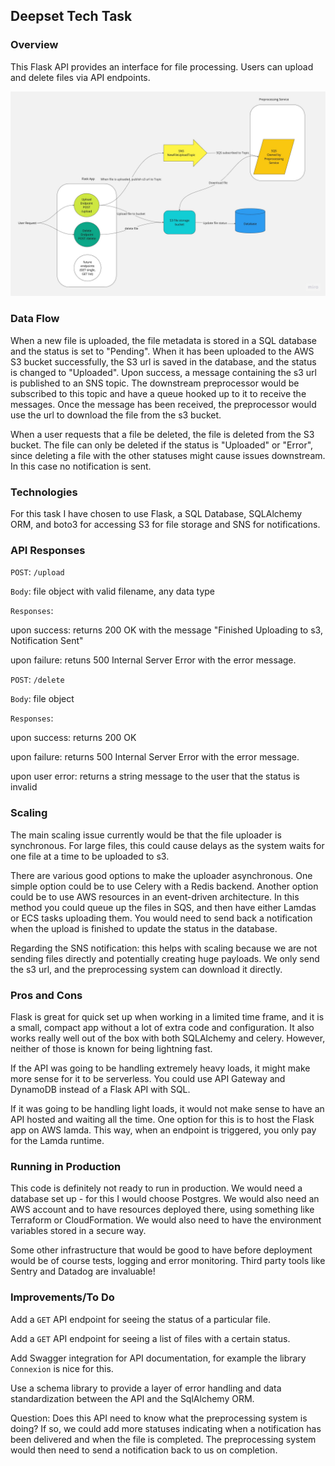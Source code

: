 ## Deepset Tech Task

### Overview
This Flask API provides an interface for file processing. Users can upload and delete
files via API endpoints. 

![image](app/diagram.jpg)


### Data Flow
When a new file is uploaded, the file metadata is stored in a SQL database and the status 
is set to "Pending". When it has been uploaded to the AWS S3 bucket successfully, the S3 url
is saved in the database, and the status is changed to "Uploaded". Upon success, a message containing the 
s3 url is published to an SNS topic. The downstream preprocessor would be subscribed
to this topic and have a queue hooked up to it to receive the messages. Once the message has
been received, the preprocessor would use the url to download the file from the s3 bucket.


When a user requests that a file be deleted, the file is deleted from the S3 bucket.
The file can only be deleted if the status is "Uploaded" or "Error", since deleting a file with 
the other statuses might cause issues downstream. In this case no notification is sent.

### Technologies
For this task I have chosen to use Flask, a SQL Database, SQLAlchemy ORM, and boto3 for
accessing S3 for file storage and SNS for notifications.


### API Responses
`POST`: `/upload`

`Body`: file object with valid filename, any data type

`Responses`:

upon success: returns 200 OK with the message "Finished Uploading to s3, Notification Sent"

upon failure: retuns 500 Internal Server Error with the error message.

`POST`: `/delete`

`Body`: file object

`Responses`:

upon success: returns 200 OK

upon failure: returns 500 Internal Server Error with the error message.

upon user error: returns a string message to the user that the status is invalid


### Scaling
The main scaling issue currently would be that the file uploader is synchronous.
For large files, this could cause delays as the system waits for one file at a time to be 
uploaded to s3. 

There are various good options to make the uploader asynchronous. One simple option could be 
to use Celery with a Redis backend. Another 
option could be to use AWS resources in an event-driven architecture. 
In this method you could queue up the files in SQS, and then have either Lamdas or ECS tasks 
uploading them. You would need to send back a notification when the upload is finished
to update the status in the database. 

Regarding the SNS notification: this helps with scaling because we are not sending 
files directly and potentially creating huge payloads. We only send the s3 url, and the
preprocessing system can download it directly. 


### Pros and Cons
Flask is great for quick set up when working in a limited time frame, and it is a small, compact app without a lot of extra 
code and configuration. It also works really well out of the box with both SQLAlchemy and celery.
However, neither of those is known for being lightning fast. 

If the API was going to 
be handling extremely heavy loads, it might make more sense for it to be serverless.
You could use API Gateway and DynamoDB instead of a Flask API with SQL. 

If it was going to be handling light loads, it would not make sense to 
have an API hosted and waiting all the time. One option for this is to host the 
Flask app on AWS lamda. This way, when an endpoint is triggered, you only pay 
for the Lamda runtime.


### Running in Production
This code is definitely not ready to run in production. We would need a database 
set up - for this I would choose Postgres. We would also need an AWS account and to have resources
deployed there, using something like Terraform or CloudFormation. We would
also need to have the environment variables stored in a secure way.

Some other infrastructure that would be good to have before deployment would be
of course tests, logging and error monitoring. Third party tools like Sentry 
and Datadog are invaluable!


### Improvements/To Do
Add a `GET` API endpoint for seeing the status of a particular file.

Add a `GET` API endpoint for seeing a list of files with a certain status.

Add Swagger integration for API documentation, for example the library `Connexion`
is nice for this.

Use a schema library to provide a layer of error handling and data standardization
between the API and the SqlAlchemy ORM.

Question: Does this API need to know what the preprocessing system is doing? If so, we could 
add more statuses indicating when a notification has been delivered and when the 
file is completed. The preprocessing system would then need to send a notification
back to us on completion.


